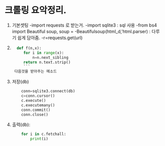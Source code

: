 # 크롤링 요악정리.
1. 기본셋팅
    -import requests 로 받는거.
    -import sqlite3 : sql 사용
    -from bs4 import Beautiful soup, soup = -Beautifulsoup(html_d,'html.parser) : 다루기 쉽게 담아줌.
    -r=requests.get(url)
2. ```python
     def f(n,x):
        for i in range(x):
            n=n.next_sibling
        return n.text.strip()
        ```
    다음것을 받아주는 메소드    
3. 저장(db)
    ```python
        conn=sqlite3.connect(db)
        c=conn.cursor()
        c.execute()
        c.executemany()
        conn.commit()
        conn.close()
    ```
4. 출력(db):
    ```python
        for i in c.fetchall:
            print(i)